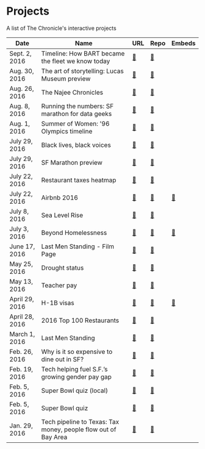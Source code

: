 # Projects
A list of The Chronicle's interactive projects

 Date | Name | URL | Repo | Embeds
 --- | --- | --- | --- | ---
Sept. 2, 2016 | Timeline: How BART became the fleet we know today | [:link:](http://projects.sfchronicle.com/2016/bart-timeline) | [:link:](https://github.com/sfchronicle/bart-timeline) | 
Aug. 30, 2016 | The art of storytelling: Lucas Museum preview | [:link:](http://projects.sfchronicle.com/2016/lucas-art) | [:link:](https://github.com/sfchronicle/lucas) | 
Aug. 26, 2016 | The Najee Chronicles | [:link:](http://projects.sfchronicle.com/2016/najee-harris/) | [:link:](https://github.com/sfchronicle/najee) | 
Aug. 8, 2016 | Running the numbers: SF marathon for data geeks | [:link:](http://projects.sfchronicle.com/2016/sf-marathon-data) | [:link:](https://github.com/sfchronicle/sfmarathon) | 
Aug. 1, 2016 | Summer of Women: '96 Olympics timeline | [:link:](http://projects.sfchronicle.com/2016/summer-of-women) | [:link:](https://github.com/sfchronicle/women-olympics-timeline) | 
July 29, 2016 | Black lives, black voices | [:link:](http://sfchronicle.com/black-voices) | [:link:](https://github.com/sfchronicle/blm) | 
July 29, 2016 | SF Marathon preview | [:link:](http://www.sfchronicle.com/bayarea/article/How-the-SF-Marathon-became-not-world-famous-but-8664413.php?t=d325298af07d4f3860&cmpid=twitter-premium) | [:link:](https://github.com/sfchronicle/sfmarathon-setup) | 
July 22, 2016 | Restaurant taxes heatmap | [:link:](http://www.sfchronicle.com/restaurants/article/Sales-tax-data-reveals-boom-and-bust-restaurant-8401462.php) | [:link:](https://github.com/sfchronicle/restauranttaxes) | 
July 22, 2016 | Airbnb 2016 | [:link:](projects.sfchronicle.com/2016/airbnb) | [:link:](https://github.com/sfchronicle/airbnb16_site) | [:link:](https://github.com/sfchronicle/airbnb2016)
July 8, 2016 | Sea Level Rise | [:link:](projects.sfchronicle.com/2016/sea-level-rise/) | [:link:](https://github.com/sfchronicle/sea-level-rise) | 
July 3, 2016 | Beyond Homelessness | [:link:](http://sfchronicle.com/homeless) | [:link:](https://github.com/sfchronicle/homeless) | [:link:](https://github.com/sfchronicle/homelessness)
June 17, 2016 | Last Men Standing - Film Page | [:link:](projects.sfchronicle.com/2016/last-men-standing-film) | [:link:](https://github.com/sfchronicle/lms-film) |
May 25, 2016 | Drought status | [:link:](http://projects.sfchronicle.com/2016/drought-status/) | [:link:](https://github.com/sfchronicle/drought-recovery-v2) | 
May 13, 2016 | Teacher pay | [:link:](http://projects.sfchronicle.com/2016/teacher-pay/) | [:link:](https://github.com/sfchronicle/teacher-pay) | 
April 29, 2016 | H-1B visas | [:link:](http://projects.sfchronicle.com/2016/visas/) | [:link:](https://github.com/sfchronicle/visas-combined) | [:link:](https://github.com/sfchronicle/visas/)
April 28, 2016 | 2016 Top 100 Restaurants | [:link:](http://projects.sfchronicle.com/2016/top-100-restaurants/) | [:link:](https://github.com/sfchronicle/top100) | 
March 1, 2016 | Last Men Standing | [:link:](http://projects.sfchronicle.com/2016/living-with-aids/) | [:link:](https://github.com/sfchronicle/pillars-among-the-ruins) | 
Feb. 26, 2016 | Why is it so expensive to dine out in SF? | [:link:](http://www.sfchronicle.com/restaurants/article/Why-is-it-so-expensive-to-dine-out-in-San-6856554.php) | [:link:](https://github.com/sfchronicle/restaurant-pricing) | 
Feb. 19, 2016 | Tech helping fuel S.F.’s growing gender pay gap | [:link:](http://www.sfchronicle.com/business/article/Tech-may-be-fueling-S-F-s-growing-gender-pay-6841471.php) | [:link:](https://github.com/sfchronicle/gender-pay-gap) | 
Feb. 5, 2016 | Super Bowl quiz (local) | [:link:](https://github.com/sfchronicle/superbowl-quiz-local) | [:link:](http://projects.sfchronicle.com/2016/superbowl-quiz-local/) | 
Feb. 5, 2016 | Super Bowl quiz | [:link:](https://github.com/sfchronicle/superbowl-quiz/) | [:link:](http://projects.sfchronicle.com/2016/superbowl-quiz/) | 
Jan. 29, 2016 | Tech pipeline to Texas: Tax money, people flow out of Bay Area | [:link:](http://www.sfchronicle.com/business/article/Tech-pipeline-to-Texas-Tax-money-employees-flow-6791524.php?t=906500b72b&cmpid=twitter-premium) | [:link:](https://github.com/sfchronicle/texas-migration-lines) | 
